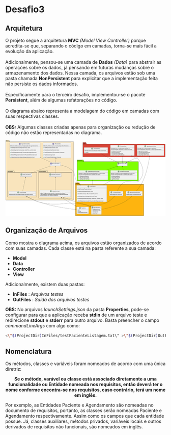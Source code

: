 # Desafio3

## Arquitetura
O projeto segue a arquitetura __MVC__ _(Model View Controller)_ porque acredita-se que, separando o código em camadas, torna-se mais fácil a evolução da aplicação. <br><br>
Adicionalmente, pensou-se uma camada de __Dados__ _(Data)_ para abstrair as operações sobre os dados, já pensando em futuras mudanças sobre o armazenamento dos dados. Nessa camada, os arquivos estão sob uma pasta chamada __NonPersistent__ para explicitar que a implementação feita não persiste os dados informados. <br> <br>
Especificamente para o terceiro desafio, implementou-se o pacote __Persistent__, além de algumas refatorações no código. <br><br>
O diagrama abaixo representa a modelagem do código em camadas com suas respectivas classes. <br><br>
__OBS:__ Algumas classes criadas apenas para organização ou redução de código não estão representadas no diagrama.

<p align="center">
  <img src="diagrama.svg" alt="diagrama">
</p>

## Organização de Arquivos
Como mostra o diagrama acima, os arquivos estão organizados de acordo com suas camadas. Cada classe está na pasta referente a sua camada:
* __Model__
* __Data__
* __Controller__
* __View__

Adicionalmente, existem duas pastas: 
* __InFiles__ : _Arquivos testes_
* __OutFiles__ : _Saída dos arquivos testes_

__OBS:__ No arquivos _launchSettings.json_ da pasta __Properties__, pode-se configurar para que a aplicação receba __stdin__ de um arquivo teste e redirecione __stdout__ e __stderr__ para outro arquivo. Basta preencher o campo _commandLineArgs_ com algo como:
```bash
<\"$(ProjectDir)InFiles/testPacienteListagem.txt\" >\"$(ProjectDir)OutFiles/testPacienteListagem-out.txt\" 2>&1
```

## Nomenclatura
Os métodos, classes e variáveis foram nomeados de acordo com uma única diretriz: 
<p align="center">
<b>Se o método, varável ou classe está associado diretamente a uma funcionalidade ou Entidade nomeada nos requisitos, então deverá ter o nome conforme encontra-se nos requisitos, caso contrário, terá um nome em inglês.</b>
</p>

Por exemplo, as Entidades Paciente e Agendamento são nomeadas no documento de requisitos, portanto, as classes serão nomeadas Paciente e Agendamento respectivamente. Assim como os campos que cada entidade possue. Já, classes auxiliares, métodos privados, variáveis locais e outros derivados de requisitos não funcionais, são nomeados em inglês.
